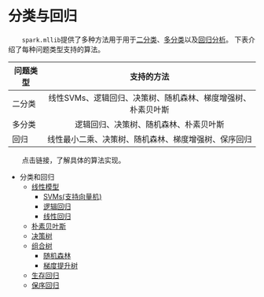 # 分类与回归

&emsp;&emsp;`spark.mllib`提供了多种方法用于用于[二分类](http://en.wikipedia.org/wiki/Binary_classification)、[多分类](http://en.wikipedia.org/wiki/Multiclass_classification)以及[回归分析](http://en.wikipedia.org/wiki/Regression_analysis)。
下表介绍了每种问题类型支持的算法。

| 问题类型       | 支持的方法   |
| ------------- |:-------------:|
| 二分类        | 线性SVMs、逻辑回归、决策树、随机森林、梯度增强树、朴素贝叶斯 |
| 多分类        | 逻辑回归、决策树、随机森林、朴素贝叶斯 |
| 回归          | 线性最小二乘、决策树、随机森林、梯度增强树、保序回归 |

&emsp;&emsp;点击链接，了解具体的算法实现。

* 分类和回归
    * [线性模型](线性模型/readme.md)
        * [SVMs(支持向量机)](线性模型/支持向量机/lsvm.md)
        * [逻辑回归](线性模型/逻辑回归/logic-regression.md)
        * [线性回归](线性模型/回归/regression.md)
    * [朴素贝叶斯](朴素贝叶斯/nb.md)
    * [决策树](决策树/decision-tree.md)
    * [组合树](组合树/readme.md)
        * [随机森林](组合树/随机森林/random-forests.md)
        * [梯度提升树](组合树/梯度提升树/gbts.md)
    * [生存回归](生存回归/survival-regression.md)
    * [保序回归](保序回归/isotonic-regression.md)